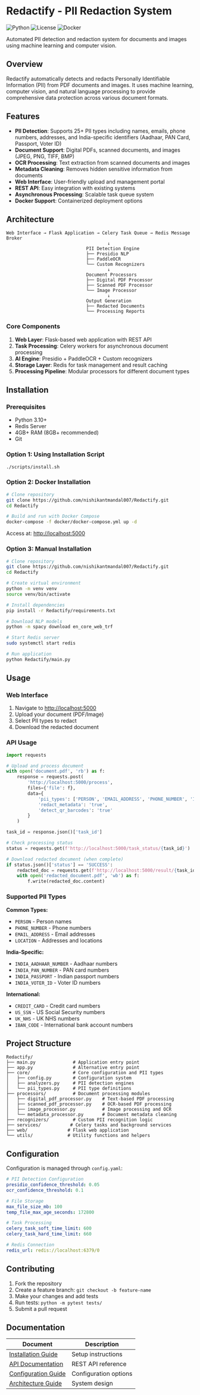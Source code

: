 # Redactify - PII Redaction System

![Python](https://img.shields.io/badge/Python-3.10+-blue)
![License](https://img.shields.io/badge/License-MIT-green)
![Docker](https://img.shields.io/badge/Docker-Supported-blue)

Automated PII detection and redaction system for documents and images using machine learning and computer vision.

## Overview

Redactify automatically detects and redacts Personally Identifiable Information (PII) from PDF documents and images. It uses machine learning, computer vision, and natural language processing to provide comprehensive data protection across various document formats.

## Features

- **PII Detection**: Supports 25+ PII types including names, emails, phone numbers, addresses, and India-specific identifiers (Aadhaar, PAN Card, Passport, Voter ID)
- **Document Support**: Digital PDFs, scanned documents, and images (JPEG, PNG, TIFF, BMP)
- **OCR Processing**: Text extraction from scanned documents and images
- **Metadata Cleaning**: Removes hidden sensitive information from documents
- **Web Interface**: User-friendly upload and management portal
- **REST API**: Easy integration with existing systems
- **Asynchronous Processing**: Scalable task queue system
- **Docker Support**: Containerized deployment options

## Architecture

```
Web Interface → Flask Application → Celery Task Queue → Redis Message Broker
                                      ↓
                              PII Detection Engine
                              ├── Presidio NLP
                              ├── PaddleOCR
                              └── Custom Recognizers
                                      ↓
                              Document Processors
                              ├── Digital PDF Processor
                              ├── Scanned PDF Processor
                              └── Image Processor
                                      ↓
                              Output Generation
                              ├── Redacted Documents
                              └── Processing Reports
```

### Core Components

1. **Web Layer**: Flask-based web application with REST API
2. **Task Processing**: Celery workers for asynchronous document processing
3. **AI Engine**: Presidio + PaddleOCR + Custom recognizers
4. **Storage Layer**: Redis for task management and result caching
5. **Processing Pipeline**: Modular processors for different document types

## Installation

### Prerequisites

- Python 3.10+
- Redis Server
- 4GB+ RAM (8GB+ recommended)
- Git

### Option 1: Using Installation Script

```bash
./scripts/install.sh
```

### Option 2: Docker Installation

```bash
# Clone repository
git clone https://github.com/nishikantmandal007/Redactify.git
cd Redactify

# Build and run with Docker Compose
docker-compose -f docker/docker-compose.yml up -d
```

Access at: <http://localhost:5000>

### Option 3: Manual Installation

```bash
# Clone repository
git clone https://github.com/nishikantmandal007/Redactify.git
cd Redactify

# Create virtual environment
python -m venv venv
source venv/bin/activate

# Install dependencies
pip install -r Redactify/requirements.txt

# Download NLP models
python -m spacy download en_core_web_trf

# Start Redis server
sudo systemctl start redis

# Run application
python Redactify/main.py
```

## Usage

### Web Interface

1. Navigate to <http://localhost:5000>
2. Upload your document (PDF/Image)
3. Select PII types to redact
4. Download the redacted document

### API Usage

```python
import requests

# Upload and process document
with open('document.pdf', 'rb') as f:
    response = requests.post(
        'http://localhost:5000/process',
        files={'file': f},
        data={
            'pii_types': ['PERSON', 'EMAIL_ADDRESS', 'PHONE_NUMBER', 'INDIA_AADHAAR_NUMBER'],
            'redact_metadata': 'true',
            'detect_qr_barcodes': 'true'
        }
    )

task_id = response.json()['task_id']

# Check processing status
status = requests.get(f'http://localhost:5000/task_status/{task_id}')

# Download redacted document (when complete)
if status.json()['status'] == 'SUCCESS':
    redacted_doc = requests.get(f'http://localhost:5000/result/{task_id}')
    with open('redacted_document.pdf', 'wb') as f:
        f.write(redacted_doc.content)
```

### Supported PII Types

**Common Types:**

- `PERSON` - Person names
- `PHONE_NUMBER` - Phone numbers  
- `EMAIL_ADDRESS` - Email addresses
- `LOCATION` - Addresses and locations

**India-Specific:**

- `INDIA_AADHAAR_NUMBER` - Aadhaar numbers
- `INDIA_PAN_NUMBER` - PAN card numbers
- `INDIA_PASSPORT` - Indian passport numbers
- `INDIA_VOTER_ID` - Voter ID numbers

**International:**

- `CREDIT_CARD` - Credit card numbers
- `US_SSN` - US Social Security numbers
- `UK_NHS` - UK NHS numbers
- `IBAN_CODE` - International bank account numbers

## Project Structure

```
Redactify/
├── main.py              # Application entry point
├── app.py               # Alternative entry point
├── core/                # Core configuration and PII types
│   ├── config.py        # Configuration system
│   ├── analyzers.py     # PII detection engines
│   └── pii_types.py     # PII type definitions
├── processors/          # Document processing modules
│   ├── digital_pdf_processor.py    # Text-based PDF processing
│   ├── scanned_pdf_processor.py    # OCR-based PDF processing
│   ├── image_processor.py          # Image processing and OCR
│   └── metadata_processor.py       # Document metadata cleaning
├── recognizers/         # Custom PII recognition logic
├── services/           # Celery tasks and background services
├── web/               # Flask web application
└── utils/             # Utility functions and helpers
```

## Configuration

Configuration is managed through `config.yaml`:

```yaml
# PII Detection Configuration
presidio_confidence_threshold: 0.05
ocr_confidence_threshold: 0.1

# File Storage
max_file_size_mb: 100
temp_file_max_age_seconds: 172800

# Task Processing
celery_task_soft_time_limit: 600
celery_task_hard_time_limit: 660

# Redis Connection
redis_url: redis://localhost:6379/0
```

## Contributing

1. Fork the repository
2. Create a feature branch: `git checkout -b feature-name`
3. Make your changes and add tests
4. Run tests: `python -m pytest tests/`
5. Submit a pull request

## Documentation

| Document | Description |
|----------|-------------|
| [Installation Guide](docs/README.md) | Setup instructions |
| [API Documentation](docs/api.md) | REST API reference |
| [Configuration Guide](docs/configuration.md) | Configuration options |
| [Architecture Guide](docs/architecture.md) | System design |
